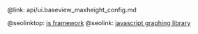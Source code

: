 @link: api/ui.baseview_maxheight_config.md

@seolinktop: [js framework](https://webix.com)
@seolink: [javascript graphing library](https://webix.com/widget/charts/)